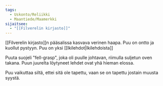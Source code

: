 ```yaml
---
tags:
  - Uskonto/Reliikki
  - Maantiede/Maamerkki
sijaitsee:
  - "[[Filverelin kirjasto]]"
---
```

[[Filverelin kirjasto]]n pääsalissa kasvava verinen haapa. Puu on ontto ja kuollut pystyyn. Puu on yksi [[Ikilehdot|Ikilehdoista]]

Puuta suojeli "fell-grasp", joka oli puulle johtavan, riimulla suljetun oven takana. Puun juurelta löytyneet lehdet ovat yhä hieman elossa.

Puu vaikuttaa siltä, ettei sitä ole tapettu, vaan se on tapettu jostain muusta syystä.